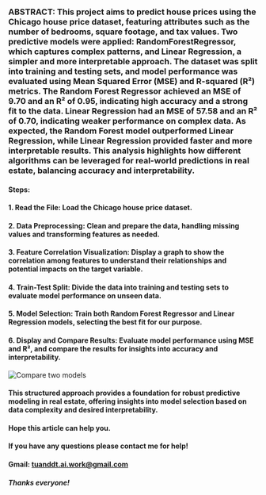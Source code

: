 ### **ABSTRACT: This project aims to predict house prices using the Chicago house price dataset, featuring attributes such as the number of bedrooms, square footage, and tax values. Two predictive models were applied: RandomForestRegressor, which captures complex patterns, and Linear Regression, a simpler and more interpretable approach. The dataset was split into training and testing sets, and model performance was evaluated using Mean Squared Error (MSE) and R-squared (R²) metrics. The Random Forest Regressor achieved an MSE of 9.70 and an R² of 0.95, indicating high accuracy and a strong fit to the data. Linear Regression had an MSE of 57.58 and an R² of 0.70, indicating weaker performance on complex data. As expected, the Random Forest model outperformed Linear Regression, while Linear Regression provided faster and more interpretable results. This analysis highlights how different algorithms can be leveraged for real-world predictions in real estate, balancing accuracy and interpretability.**

#### **Steps:**
#### **1. Read the File: Load the Chicago house price dataset.**
#### **2. Data Preprocessing: Clean and prepare the data, handling missing values and transforming features as needed.**
#### **3. Feature Correlation Visualization: Display a graph to show the correlation among features to understand their relationships and potential impacts on the target variable.**
#### **4. Train-Test Split: Divide the data into training and testing sets to evaluate model performance on unseen data.**
#### **5. Model Selection: Train both Random Forest Regressor and Linear Regression models, selecting the best fit for our purpose.**
#### **6. Display and Compare Results: Evaluate model performance using MSE and R², and compare the results for insights into accuracy and interpretability.**

![Compare two models](https://github.com/user-attachments/assets/6dde2780-6a1e-4084-92c6-d22df2cd9150)

#### **This structured approach provides a foundation for robust predictive modeling in real estate, offering insights into model selection based on data complexity and desired interpretability.**

#### **Hope this article can help you.**
#### **If you have any questions please contact me for help!**
#### **Gmail: tuanddt.ai.work@gmail.com**

#### ***Thanks everyone!***
